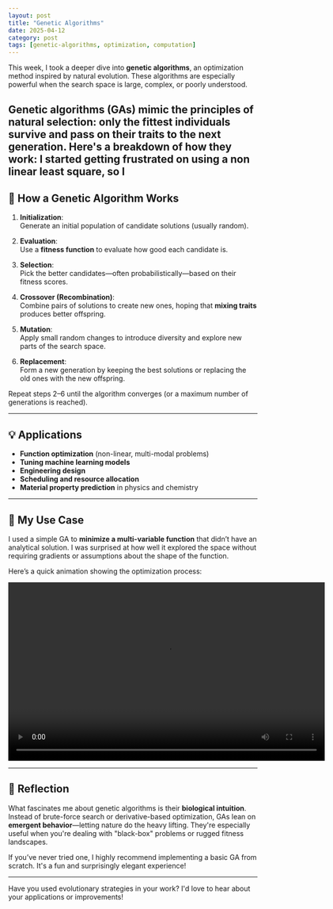 ```yaml
---
layout: post
title: "Genetic Algorithms"
date: 2025-04-12
category: post
tags: [genetic-algorithms, optimization, computation]
---
```


This week, I took a deeper dive into **genetic algorithms**, an optimization method inspired by natural evolution. These algorithms are especially powerful when the search space is large, complex, or poorly understood.

Genetic algorithms (GAs) mimic the principles of **natural selection**: only the fittest individuals survive and pass on their traits to the next generation. Here's a breakdown of how they work:
I started getting frustrated on using a non linear least square, so I 
---

## 🧬 How a Genetic Algorithm Works

1. **Initialization**:  
   Generate an initial population of candidate solutions (usually random).

2. **Evaluation**:  
   Use a **fitness function** to evaluate how good each candidate is.

3. **Selection**:  
   Pick the better candidates—often probabilistically—based on their fitness scores.

4. **Crossover (Recombination)**:  
   Combine pairs of solutions to create new ones, hoping that **mixing traits** produces better offspring.

5. **Mutation**:  
   Apply small random changes to introduce diversity and explore new parts of the search space.

6. **Replacement**:  
   Form a new generation by keeping the best solutions or replacing the old ones with the new offspring.

Repeat steps 2–6 until the algorithm converges (or a maximum number of generations is reached).

---

## 💡 Applications

- **Function optimization** (non-linear, multi-modal problems)
- **Tuning machine learning models**
- **Engineering design**
- **Scheduling and resource allocation**
- **Material property prediction** in physics and chemistry

---

## 🧪 My Use Case

I used a simple GA to **minimize a multi-variable function** that didn’t have an analytical solution. I was surprised at how well it explored the space without requiring gradients or assumptions about the shape of the function.

Here’s a quick animation showing the optimization process:

<video width="640" height="360" controls>
  <source src="/assets/videos/genetic-algorithm-demo.mp4" type="video/mp4">
  Your browser does not support the video tag.
</video>

---

## 🧠 Reflection

What fascinates me about genetic algorithms is their **biological intuition**. Instead of brute-force search or derivative-based optimization, GAs lean on **emergent behavior**—letting nature do the heavy lifting. They're especially useful when you're dealing with "black-box" problems or rugged fitness landscapes.

If you’ve never tried one, I highly recommend implementing a basic GA from scratch. It's a fun and surprisingly elegant experience!

---

Have you used evolutionary strategies in your work? I'd love to hear about your applications or improvements!
